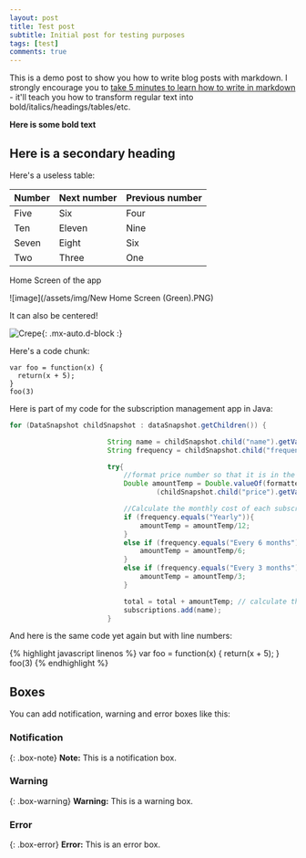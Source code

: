 ```yaml
---
layout: post
title: Test post
subtitle: Initial post for testing purposes
tags: [test]
comments: true
---
```


This is a demo post to show you how to write blog posts with markdown.  I strongly encourage you to [take 5 minutes to learn how to write in markdown](https://markdowntutorial.com/) - it'll teach you how to transform regular text into bold/italics/headings/tables/etc.

**Here is some bold text**

## Here is a secondary heading

Here's a useless table:

| Number | Next number | Previous number |
| :------ |:--- | :--- |
| Five | Six | Four |
| Ten | Eleven | Nine |
| Seven | Eight | Six |
| Two | Three | One |


Home Screen of the app

![image](/assets/img/New Home Screen (Green).PNG)

It can also be centered!

![Crepe](https://s3-media3.fl.yelpcdn.com/bphoto/cQ1Yoa75m2yUFFbY2xwuqw/348s.jpg){: .mx-auto.d-block :}

Here's a code chunk:

~~~
var foo = function(x) {
  return(x + 5);
}
foo(3)
~~~

Here is part of my code for the subscription management app in Java:

```java
for (DataSnapshot childSnapshot : dataSnapshot.getChildren()) {

                        String name = childSnapshot.child("name").getValue(String.class);
                        String frequency = childSnapshot.child("frequency").getValue(String.class);

                        try{
                            //format price number so that it is in the Double form
                            Double amountTemp = Double.valueOf(formattedTotal.format(Double.valueOf
                                    (childSnapshot.child("price").getValue(String.class))));

                            //Calculate the monthly cost of each subscription
                            if (frequency.equals("Yearly")){
                                amountTemp = amountTemp/12;
                            }
                            else if (frequency.equals("Every 6 months")){
                                amountTemp = amountTemp/6;
                            }
                            else if (frequency.equals("Every 3 months")){
                                amountTemp = amountTemp/3;
                            }

                            total = total + amountTemp; // calculate the monthly total of the subscriptions
                            subscriptions.add(name);
                        }
```

And here is the same code yet again but with line numbers:

{% highlight javascript linenos %}
var foo = function(x) {
  return(x + 5);
}
foo(3)
{% endhighlight %}

## Boxes
You can add notification, warning and error boxes like this:

### Notification

{: .box-note}
**Note:** This is a notification box.

### Warning

{: .box-warning}
**Warning:** This is a warning box.

### Error

{: .box-error}
**Error:** This is an error box.
